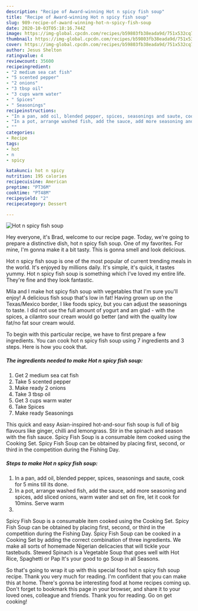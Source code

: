 ```yaml
---
description: "Recipe of Award-winning Hot n spicy fish soup"
title: "Recipe of Award-winning Hot n spicy fish soup"
slug: 989-recipe-of-award-winning-hot-n-spicy-fish-soup
date: 2020-10-03T05:18:16.744Z
image: https://img-global.cpcdn.com/recipes/b59803fb38eada9d/751x532cq70/hot-n-spicy-fish-soup-recipe-main-photo.jpg
thumbnail: https://img-global.cpcdn.com/recipes/b59803fb38eada9d/751x532cq70/hot-n-spicy-fish-soup-recipe-main-photo.jpg
cover: https://img-global.cpcdn.com/recipes/b59803fb38eada9d/751x532cq70/hot-n-spicy-fish-soup-recipe-main-photo.jpg
author: Jesus Shelton
ratingvalue: 4
reviewcount: 35600
recipeingredient:
- "2 medium sea cat fish"
- "5 scented pepper"
- "2 onions"
- "3 tbsp oil"
- "3 cups warm water"
- " Spices"
- " Seasonings"
recipeinstructions:
- "In a pan, add oil, blended pepper, spices, seasonings and saute, cook for 5 mins till its done."
- "In a pot, arrange washed fish, add the sauce, add more seasoning and spices, add sliced onions, warm water and set on fire, let it cook for 10mins. Serve warm"
- ""
categories:
- Recipe
tags:
- hot
- n
- spicy

katakunci: hot n spicy 
nutrition: 195 calories
recipecuisine: American
preptime: "PT36M"
cooktime: "PT48M"
recipeyield: "2"
recipecategory: Dessert

---
```



![Hot n spicy fish soup](https://img-global.cpcdn.com/recipes/b59803fb38eada9d/751x532cq70/hot-n-spicy-fish-soup-recipe-main-photo.jpg)

Hey everyone, it's Brad, welcome to our recipe page. Today, we're going to prepare a distinctive dish, hot n spicy fish soup. One of my favorites. For mine, I'm gonna make it a bit tasty. This is gonna smell and look delicious.

Hot n spicy fish soup is one of the most popular of current trending meals in the world. It's enjoyed by millions daily. It's simple, it's quick, it tastes yummy. Hot n spicy fish soup is something which I've loved my entire life. They're fine and they look fantastic.

Mila and I make hot spicy fish soup with vegetables that I&#39;m sure you&#39;ll enjoy! A delicious fish soup that&#39;s low in fat! Having grown up on the Texas/Mexico border, I like foods spicy, but you can adjust the seasonings to taste. I did not use the full amount of yogurt and am glad - with the spices, a cilantro sour cream would go better (and with the quality low fat/no fat sour cream would.


To begin with this particular recipe, we have to first prepare a few ingredients. You can cook hot n spicy fish soup using 7 ingredients and 3 steps. Here is how you cook that.

<!--inarticleads1-->

##### The ingredients needed to make Hot n spicy fish soup:

1. Get 2 medium sea cat fish
1. Take 5 scented pepper
1. Make ready 2 onions
1. Take 3 tbsp oil
1. Get 3 cups warm water
1. Take  Spices
1. Make ready  Seasonings


This quick and easy Asian-inspired hot-and-sour fish soup is full of big flavours like ginger, chilli and lemongrass. Stir in the spinach and season with the fish sauce. Spicy Fish Soup is a consumable item cooked using the Cooking Set. Spicy Fish Soup can be obtained by placing first, second, or third in the competition during the Fishing Day. 

<!--inarticleads2-->

##### Steps to make Hot n spicy fish soup:

1. In a pan, add oil, blended pepper, spices, seasonings and saute, cook for 5 mins till its done.
1. In a pot, arrange washed fish, add the sauce, add more seasoning and spices, add sliced onions, warm water and set on fire, let it cook for 10mins. Serve warm
1. 


Spicy Fish Soup is a consumable item cooked using the Cooking Set. Spicy Fish Soup can be obtained by placing first, second, or third in the competition during the Fishing Day. Spicy Fish Soup can be cooked in a Cooking Set by adding the correct combination of three ingredients. We make all sorts of homemade Nigerian delicacies that will tickle your tastebuds. Stewed Spinach is a Vegetable Soup that goes well with Hot Rice, Spaghetti or Pap It&#39;s your good to go Soup in all Seasons. 

So that's going to wrap it up with this special food hot n spicy fish soup recipe. Thank you very much for reading. I'm confident that you can make this at home. There's gonna be interesting food at home recipes coming up. Don't forget to bookmark this page in your browser, and share it to your loved ones, colleague and friends. Thank you for reading. Go on get cooking!
